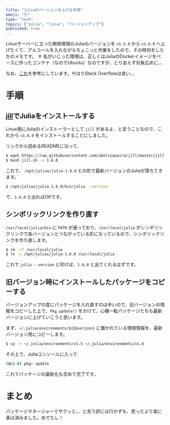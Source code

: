 ```yaml
---
title: "Juliaのバージョンを上げる手順"
emoji: "📦"
type: "tech"
topics: ["julia", "linux", "バージョンアップ"]
published: true
---
```


Linuxサーバーに立った開発環境のJuliaのバージョンを `v1.5.0` から `v1.6.0` へ上げたくて、アルコールを入れながらちょこっと作業をしたので、その時何をしたかのメモです。
＃ 私がいじった環境は、正しくはJuliaのDockerイメージをベースに作ったコンテナ（なのでUbuntu）なのですが、とりあえず対象広めに、、

なお、[これ](https://stackoverflow.com/questions/30555225/how-to-upgrade-julia-to-a-new-release)を参考にしています。やはりStack Overflowは良い、、

# 手順

## [jill](https://github.com/abelsiqueira/jill)でJuliaをインストールする

Linux用にJuliaのインストーラーとして `jill` があるよ、と言うことなので、これから `v1.6.0` をインストールすることにしました。

リンクから読めるREADMEに沿って、

```bash
$ wget https://raw.githubusercontent.com/abelsiqueira/jill/master/jill.sh
$ bash jill.sh -v 1.6.0
```

これで、 `/opt/julias/julia-1.6.0` との形で最新バージョンのJuliaが落ちてきます。

```bash
$ /opt/julias/julia-1.6.0/bin/julia --version
```

で、`1.6.0` と出ればOKです。

## シンボリックリンクを作り直す

`/usr/local/julia/bin` に `PATH` が通っており、`/usr/local/julia` がシンボリックリンクで各バージョンとつながっている形になっているので、シンボリックリンクを作り直します。

```bash
$ rm -rf /usr/local/julia
$ ln -s /opt/julias/julia-1.6.0 /usr/local/julia
```

これで `julia --version` と叩けば、`1.6.0` と出てくれるはずです。

## 旧バージョン時にインストールしたパッケージをコピーする

バージョンアップの度にパッケージを入れ直すのは辛いので、旧バージョンの情報をコピーした上で、`Pkg.update()` をかけて、心機一転パッケージたちも最新バージョンに上げていこうと思います。

まず、`~/.julia/environments/${旧version}` に置かれている環境情報を、最新バージョン用にコピーします。

```bash
$ cp -r ~/.julia/environments/v1.5 ~/.julia/environments/v1.6
```

その上で、Juliaコンソールに入って

```bash
(@v1.6) pkg> update
```

これでパッケージの最新化も含めて完了です。

# まとめ

パッケージマネージャーでサクッと、、と言う訳には行かずも、思ったより楽に事は済みました。めでたし！